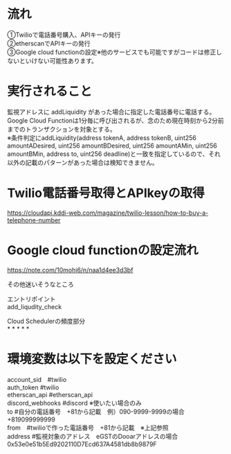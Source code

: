 # 流れ

①Twilioで電話番号購入、APIキーの発行  
②etherscanでAPIキーの発行  
③Google cloud functionの設定※他のサービスでも可能ですがコードは修正しないといけない可能性あります。  


# 実行されること

監視アドレスに addLiquidity があった場合に指定した電話番号に電話する。  
Google Cloud Functionは1分毎に呼び出されるが、念のため現在時刻から2分前までのトランザクションを対象とする。  
※条件判定にaddLiquidity(address tokenA, address tokenB, uint256 amountADesired, uint256 amountBDesired, uint256 amountAMin, uint256 amountBMin, address to, uint256 deadline)と一致を指定しているので、それ以外の記載のパターンがあった場合は検知できません。


# Twilio電話番号取得とAPIkeyの取得
https://cloudapi.kddi-web.com/magazine/twilio-lesson/how-to-buy-a-telephone-number


# Google cloud functionの設定流れ
https://note.com/10mohi6/n/naa1d4ee3d3bf


その他迷いそうなところ

エントリポイント  
add_liqudity_check  

Cloud Schedulerの頻度部分  
\* \* \* \* \*



# 環境変数は以下を設定ください 　 

account_sid　#twilio  
auth_token #twilio  
etherscan_api #etherscan_api  
discord_webhooks #discord ※使いたい場合のみ  
to #自分の電話番号　+81から記載　例）090-9999-9999の場合　+819099999999  
from　#twilioで作った電話番号　+81から記載　※上記参照  
address #監視対象のアドレス　eGSTのDooarアドレスの場合　0x53e0e51b5Ed9202110D7Ecd637A4581db8b9879F 

